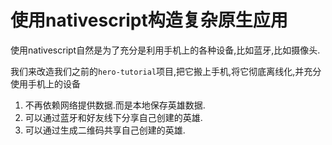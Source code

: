 # 使用nativescript构造复杂原生应用

使用nativescript自然是为了充分是利用手机上的各种设备,比如蓝牙,比如摄像头.

我们来改造我们之前的`hero-tutorial`项目,把它搬上手机,将它彻底离线化,并充分使用手机上的设备

1. 不再依赖网络提供数据.而是本地保存英雄数据.
2. 可以通过蓝牙和好友线下分享自己创建的英雄.
3. 可以通过生成二维码共享自己创建的英雄.